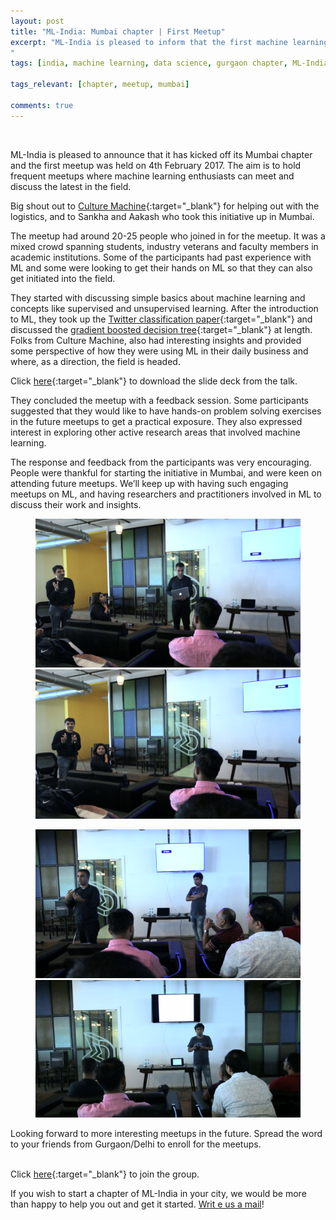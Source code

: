 ```yaml
---
layout: post
title: "ML-India: Mumbai chapter | First Meetup"
excerpt: "ML-India is pleased to inform that the first machine learning meetup in its Gurgaon chapter was held on 4th February 2017. The meetup involved an introduction to the machine learning, and discussion on the Twitter classification paper and gradient boosted decision tree.
"
tags: [india, machine learning, data science, gurgaon chapter, ML-India, meetup]

tags_relevant: [chapter, meetup, mumbai]

comments: true
---
```

<br>

ML-India is pleased to announce that it has kicked off its Mumbai chapter and the first meetup was held on 4th February 2017. The aim is to hold frequent meetups where machine learning enthusiasts can meet and discuss the latest in the field.

Big shout out to [Culture Machine](https://culturemachines.com/){:target="_blank"} for helping out with the logistics, and to Sankha and Aakash who took this initiative up in Mumbai.

The meetup had around 20-25 people who joined in for the meetup. It was a mixed crowd spanning students, industry veterans and faculty members in academic institutions. Some of the participants had past experience with ML and some were looking to get their hands on ML so that they can also get initiated into the field. 

They started with discussing simple basics about machine learning and concepts like supervised and unsupervised learning. After the introduction to ML, they took up the [Twitter classification paper](http://www.aaai.org/ocs/index.php/ICWSM/ICWSM11/paper/view/2886/3262){:target="_blank"} and discussed the [gradient boosted decision tree](https://en.wikipedia.org/wiki/Gradient_boosting){:target="_blank"} at length. Folks from Culture Machine, also had interesting insights and provided some perspective of how they were using ML in their daily business and where, as a direction, the field is headed. 

Click [here](https://github.com/ML-India/ML-India-Mumbai-Chapter/blob/master/Presentations/Mumbai-First%20meetup-Introduction%20to%20ML.pdf){:target="_blank"} to download the slide deck from the talk.

They concluded the meetup with a feedback session. Some participants suggested that they would like to have hands-on problem solving exercises in the future meetups to get a practical exposure. They also expressed interest in exploring other active research areas that involved machine learning.

The response and feedback from the participants was very encouraging. People were thankful for starting the initiative in Mumbai, and were keen on attending future meetups. We’ll keep up with having such engaging meetups on ML, and having researchers and practitioners involved in ML to discuss their work and insights. 


<figure class="half">
    <a href="/images/Screen Shot 2017-02-13 at 6.51.31 pm[2].png"><img src="/images/Screen Shot 2017-02-13 at 6.51.31 pm[2].png"></a>
    <a href="/images/Screen Shot 2017-02-13 at 6.52.09 pm[2].png"><img src="/images/Screen Shot 2017-02-13 at 6.52.09 pm[2].png"></a>
    <figcaption></figcaption>
</figure>

<figure class="half">
    <a href="/images/Screen Shot 2017-02-13 at 6.53.11 pm[2].png"><img src="/images/Screen Shot 2017-02-13 at 6.53.11 pm[2].png"></a>
    <a href="/images/Screen Shot 2017-02-13 at 6.54.31 pm[2].png"><img src="/images/Screen Shot 2017-02-13 at 6.54.31 pm[2].png"></a>
    <figcaption></figcaption>
</figure>

Looking forward to more interesting meetups in the future. Spread the word to your friends from Gurgaon/Delhi to enroll for the meetups.

<br>Click [here](https://www.meetup.com/Machine-Learning-India-Mumbai/){:target="_blank"} to join the group.

If you wish to start a chapter of ML-India in your city, we would be more than happy to help you out and get it started. <a href="mailto:varun@aspiringminds.com" target="_top">Writ e us a mail</a>!
